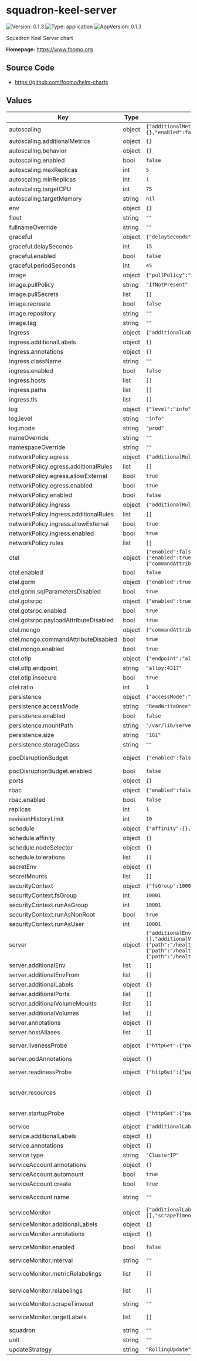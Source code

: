# squadron-keel-server

![Version: 0.1.3](https://img.shields.io/badge/Version-0.1.3-informational?style=flat-square) ![Type: application](https://img.shields.io/badge/Type-application-informational?style=flat-square) ![AppVersion: 0.1.3](https://img.shields.io/badge/AppVersion-0.1.3-informational?style=flat-square)

Squadron Keel Server chart

**Homepage:** <https://www.foomo.org>

## Source Code

* <https://github.com/foomo/helm-charts>

## Values

| Key | Type | Default | Description |
|-----|------|---------|-------------|
| autoscaling | object | `{"additionalMetrics":{},"behavior":{},"enabled":false,"maxReplicas":5,"minReplicas":1,"targetCPU":75,"targetMemory":null}` | Autoscaling settings |
| autoscaling.additionalMetrics | object | `{}` | Additional scaling metrics |
| autoscaling.behavior | object | `{}` | Autoscaling behavior settings |
| autoscaling.enabled | bool | `false` | Specifies whether a auto scaling should be enabled |
| autoscaling.maxReplicas | int | `5` | Maximum replication number |
| autoscaling.minReplicas | int | `1` | Minimum replication number |
| autoscaling.targetCPU | int | `75` | Target CPU utilization |
| autoscaling.targetMemory | string | `nil` | Target Memory utilization |
| env | object | `{}` | FOO: bar |
| fleet | string | `""` | Squadron fleet name |
| fullnameOverride | string | `""` | Overrides the chart's computed fullname |
| graceful | object | `{"delaySeconds":15,"enabled":false,"periodSeconds":45}` | Graceful shutdown settings |
| graceful.delaySeconds | int | `15` | Seconds to wait for kubernetes to deregister |
| graceful.enabled | bool | `false` | Indicates wether graceful shutdown is enabled |
| graceful.periodSeconds | int | `45` | Total seconds for the grace period |
| image | object | `{"pullPolicy":"IfNotPresent","pullSecrets":[],"recreate":false,"repository":"","tag":""}` | Image settings |
| image.pullPolicy | string | `"IfNotPresent"` | Image tag |
| image.pullSecrets | list | `[]` | Image pull secrets |
| image.recreate | bool | `false` | Force recreation |
| image.repository | string | `""` | Image repository |
| image.tag | string | `""` | Image tag |
| ingress | object | `{"additionalLabels":{},"annotations":{},"className":"","enabled":false,"hosts":[],"paths":[],"tls":[]}` | Ingress settings |
| ingress.additionalLabels | object | `{}` | Additional labels |
| ingress.annotations | object | `{}` | Ingress annotations |
| ingress.className | string | `""` | Ingress class name |
| ingress.enabled | bool | `false` | Indicates wether the ingress is enabled or not |
| ingress.hosts | list | `[]` | List of hosts |
| ingress.paths | list | `[]` | List of hosts |
| ingress.tls | list | `[]` | TLS settings |
| log | object | `{"level":"info","mode":"prod"}` | Log settings |
| log.level | string | `"info"` | Log level |
| log.mode | string | `"prod"` | Log mode |
| nameOverride | string | `""` | Overrides the chart's name |
| namespaceOverride | string | `""` | If not set, `.Release.Namespace` is used |
| networkPolicy.egress | object | `{"additionalRules":[],"allowExternal":true,"enabled":true}` | Egress settings |
| networkPolicy.egress.additionalRules | list | `[]` | Additional egress rules |
| networkPolicy.egress.allowExternal | bool | `true` | Allow ingress through labels |
| networkPolicy.egress.enabled | bool | `true` | Specifies whether egress should be enabled |
| networkPolicy.enabled | bool | `false` | Specifies whether Network Policies should be created |
| networkPolicy.ingress | object | `{"additionalRules":[],"allowExternal":true,"enabled":true}` | Ingress settings |
| networkPolicy.ingress.additionalRules | list | `[]` | Additional ingress rules |
| networkPolicy.ingress.allowExternal | bool | `true` | Allow ingress through labels |
| networkPolicy.ingress.enabled | bool | `true` | Specifies whether ingress should be enabled |
| networkPolicy.rules | list | `[]` |  |
| otel | object | `{"enabled":false,"gorm":{"enabled":true,"sqlParametersDisabled":true},"gotsrpc":{"enabled":true,"payloadAttributeDisabled":true},"mongo":{"commandAttributeDisabled":true,"enabled":true},"otlp":{"endpoint":"alloy:4317","insecure":true},"ratio":1}` | OpenTelemetry settings |
| otel.enabled | bool | `false` | Indicates wether to enable it or not |
| otel.gorm | object | `{"enabled":true,"sqlParametersDisabled":true}` | GORM settings |
| otel.gorm.sqlParametersDisabled | bool | `true` | Indicates wether to trace sql attributes |
| otel.gotsrpc | object | `{"enabled":true,"payloadAttributeDisabled":true}` | GOTSRPC settings |
| otel.gotsrpc.enabled | bool | `true` | Indicates wether to enable it or not |
| otel.gotsrpc.payloadAttributeDisabled | bool | `true` | Indicates wether to trace payload attributes |
| otel.mongo | object | `{"commandAttributeDisabled":true,"enabled":true}` | Mongo settings |
| otel.mongo.commandAttributeDisabled | bool | `true` | Indicates wether to trace command attributes |
| otel.mongo.enabled | bool | `true` | Indicates wether to enable it or not |
| otel.otlp | object | `{"endpoint":"alloy:4317","insecure":true}` | OTLP exporter settings |
| otel.otlp.endpoint | string | `"alloy:4317"` | Enpoint uri |
| otel.otlp.insecure | bool | `true` | Indicates wether to use insecure connection |
| otel.ratio | int | `1` | Trace ratio |
| persistence | object | `{"accessMode":"ReadWriteOnce","enabled":false,"mountPath":"/var/lib/server/data","size":"1Gi","storageClass":""}` | Persistence settings |
| persistence.accessMode | string | `"ReadWriteOnce"` | Access mode |
| persistence.enabled | bool | `false` | Indicates wether a pv should be attached or not |
| persistence.mountPath | string | `"/var/lib/server/data"` | Storage mount path |
| persistence.size | string | `"1Gi"` | Storage size |
| persistence.storageClass | string | `""` | Storage class name |
| podDisruptionBudget | object | `{"enabled":false,"maxUnavailable":"","minAvailable":""}` | See https://kubernetes.io/docs/tasks/run-application/configure-pdb/ |
| podDisruptionBudget.enabled | bool | `false` | Indicates wether the pod disruption budget is enabled |
| ports | object | `{}` | http: 8080 |
| rbac | object | `{"enabled":false}` | RBAC configuration |
| rbac.enabled | bool | `false` | Create PodSecurityPolicy. |
| replicas | int | `1` | Number of replications |
| revisionHistoryLimit | int | `10` | Number of revisions to keep |
| schedule | object | `{"affinity":{},"nodeSelector":{},"priorityClass":null,"tolerations":[]}` | Schedule settings |
| schedule.affinity | object | `{}` | Affinity for pod assignment |
| schedule.nodeSelector | object | `{}` | Node labels for pod assignment |
| schedule.tolerations | list | `[]` | Tolerations for pod assignment |
| secretEnv | object | `{}` | Map of environment variables to add as a secret |
| secretMounts | list | `[]` |  |
| securityContext | object | `{"fsGroup":10001,"runAsGroup":10001,"runAsNonRoot":true,"runAsUser":10001}` | Security context |
| securityContext.fsGroup | int | `10001` | File system group id |
| securityContext.runAsGroup | int | `10001` | Run as group id |
| securityContext.runAsNonRoot | bool | `true` | Indicates wether to run as non root user |
| securityContext.runAsUser | int | `10001` | Run as user id |
| server | object | `{"additionalEnv":[],"additionalEnvFrom":[],"additionalLabels":{},"additionalPorts":[],"additionalVolumeMounts":[],"additionalVolumes":[],"annotations":{},"hostAliases":[],"livenessProbe":{"httpGet":{"path":"/healthz/liveness","port":"healthz"}},"podAnnotations":{},"readinessProbe":{"httpGet":{"path":"/healthz/readiness","port":"healthz"}},"resources":{},"startupProbe":{"httpGet":{"path":"/healthz/startup","port":"healthz"}}}` | Server settings |
| server.additionalEnv | list | `[]` | Additional environment variables |
| server.additionalEnvFrom | list | `[]` | Additional env from |
| server.additionalLabels | object | `{}` | Additional labels |
| server.additionalPorts | list | `[]` | Additional ports |
| server.additionalVolumeMounts | list | `[]` | Additional volume mounts |
| server.additionalVolumes | list | `[]` | Additional volumes |
| server.annotations | object | `{}` | Deployment annotations |
| server.hostAliases | list | `[]` | Host aliases |
| server.livenessProbe | object | `{"httpGet":{"path":"/healthz/liveness","port":"healthz"}}` | See https://kubernetes.io/docs/tasks/configure-pod-container/configure-liveness-readiness-startup-probes |
| server.podAnnotations | object | `{}` | Pod annotations |
| server.readinessProbe | object | `{"httpGet":{"path":"/healthz/readiness","port":"healthz"}}` | See https://kubernetes.io/docs/tasks/configure-pod-container/configure-liveness-readiness-startup-probes |
| server.resources | object | `{}` | See: https://kubernetes.io/docs/concepts/configuration/manage-compute-resources-container/ |
| server.startupProbe | object | `{"httpGet":{"path":"/healthz/startup","port":"healthz"}}` | See https://kubernetes.io/docs/tasks/configure-pod-container/configure-liveness-readiness-startup-probes |
| service | object | `{"additionalLabels":{},"annotations":{},"type":"ClusterIP"}` | Service settings |
| service.additionalLabels | object | `{}` | Additional Service labels |
| service.annotations | object | `{}` | Service annotations |
| service.type | string | `"ClusterIP"` | Service type |
| serviceAccount.annotations | object | `{}` | Annotations to add to the service account |
| serviceAccount.automount | bool | `true` | Automatically mount a ServiceAccount's API credentials? |
| serviceAccount.create | bool | `true` | Specifies whether a service account should be created |
| serviceAccount.name | string | `""` | If not set and create is true, a name is generated using the fullname template |
| serviceMonitor | object | `{"additionalLabels":{},"annotations":{},"enabled":false,"interval":"","metricRelabelings":[],"relabelings":[],"scrapeTimeout":"","targetLabels":[]}` | ServiceMonitor configuration |
| serviceMonitor.additionalLabels | object | `{}` | Additional ServiceMonitor labels |
| serviceMonitor.annotations | object | `{}` | ServiceMonitor annotations |
| serviceMonitor.enabled | bool | `false` | If enabled, ServiceMonitor resources for Prometheus Operator are created |
| serviceMonitor.interval | string | `""` | ServiceMonitor scrape interval |
| serviceMonitor.metricRelabelings | list | `[]` | See https://github.com/prometheus-operator/prometheus-operator/blob/main/Documentation/api.md#endpoint |
| serviceMonitor.relabelings | list | `[]` | See https://github.com/prometheus-operator/prometheus-operator/blob/master/Documentation/api.md#relabelconfig |
| serviceMonitor.scrapeTimeout | string | `""` | ServiceMonitor scrape timeout in Go duration format (e.g. 15s) |
| serviceMonitor.targetLabels | list | `[]` | See https://github.com/prometheus-operator/prometheus-operator/blob/main/Documentation/api.md#servicemonitorspec |
| squadron | string | `""` | Squadron name |
| unit | string | `""` | Squadron unit name |
| updateStrategy | string | `"RollingUpdate"` | Deployment update strategy |
